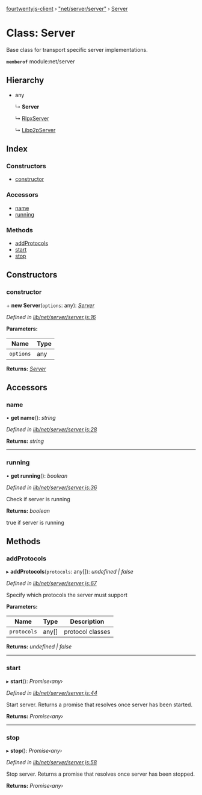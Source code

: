 [fourtwentyjs-client](../README.md) › ["net/server/server"](../modules/_net_server_server_.md) › [Server](_net_server_server_.server.md)

# Class: Server

Base class for transport specific server implementations.

**`memberof`** module:net/server

## Hierarchy

* any

  ↳ **Server**

  ↳ [RlpxServer](_net_server_rlpxserver_.rlpxserver.md)

  ↳ [Libp2pServer](_net_server_libp2pserver_.libp2pserver.md)

## Index

### Constructors

* [constructor](_net_server_server_.server.md#constructor)

### Accessors

* [name](_net_server_server_.server.md#name)
* [running](_net_server_server_.server.md#running)

### Methods

* [addProtocols](_net_server_server_.server.md#addprotocols)
* [start](_net_server_server_.server.md#start)
* [stop](_net_server_server_.server.md#stop)

## Constructors

###  constructor

\+ **new Server**(`options`: any): *[Server](_net_server_server_.server.md)*

*Defined in [lib/net/server/server.js:16](https://github.com/420integrated/fourtwentyjs-client/blob/master/lib/net/server/server.js#L16)*

**Parameters:**

Name | Type |
------ | ------ |
`options` | any |

**Returns:** *[Server](_net_server_server_.server.md)*

## Accessors

###  name

• **get name**(): *string*

*Defined in [lib/net/server/server.js:28](https://github.com/420integrated/fourtwentyjs-client/blob/master/lib/net/server/server.js#L28)*

**Returns:** *string*

___

###  running

• **get running**(): *boolean*

*Defined in [lib/net/server/server.js:36](https://github.com/420integrated/fourtwentyjs-client/blob/master/lib/net/server/server.js#L36)*

Check if server is running

**Returns:** *boolean*

true if server is running

## Methods

###  addProtocols

▸ **addProtocols**(`protocols`: any[]): *undefined | false*

*Defined in [lib/net/server/server.js:67](https://github.com/420integrated/fourtwentyjs-client/blob/master/lib/net/server/server.js#L67)*

Specify which protocols the server must support

**Parameters:**

Name | Type | Description |
------ | ------ | ------ |
`protocols` | any[] | protocol classes  |

**Returns:** *undefined | false*

___

###  start

▸ **start**(): *Promise‹any›*

*Defined in [lib/net/server/server.js:44](https://github.com/420integrated/fourtwentyjs-client/blob/master/lib/net/server/server.js#L44)*

Start server. Returns a promise that resolves once server has been started.

**Returns:** *Promise‹any›*

___

###  stop

▸ **stop**(): *Promise‹any›*

*Defined in [lib/net/server/server.js:58](https://github.com/420integrated/fourtwentyjs-client/blob/master/lib/net/server/server.js#L58)*

Stop server. Returns a promise that resolves once server has been stopped.

**Returns:** *Promise‹any›*
